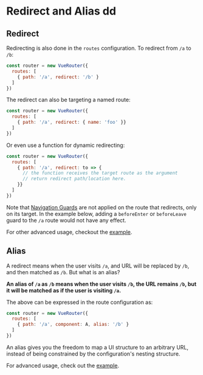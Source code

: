 # Redirect and Alias dd

## Redirect

Redirecting is also done in the `routes` configuration. To redirect from `/a` to `/b`:

``` js
const router = new VueRouter({
  routes: [
    { path: '/a', redirect: '/b' }
  ]
})
```

The redirect can also be targeting a named route:

``` js
const router = new VueRouter({
  routes: [
    { path: '/a', redirect: { name: 'foo' }}
  ]
})
```

Or even use a function for dynamic redirecting:

``` js
const router = new VueRouter({
  routes: [
    { path: '/a', redirect: to => {
      // the function receives the target route as the argument
      // return redirect path/location here.
    }}
  ]
})
```

Note that [Navigation Guards](../advanced/navigation-guards.md) are not applied on the route that redirects, only on its target. In the example below, adding a `beforeEnter` or `beforeLeave` guard to the `/a` route would not have any effect.

For other advanced usage, checkout the [example](https://github.com/vuejs/vue-router/blob/dev/examples/redirect/app.js).

## Alias

A redirect means when the user visits `/a`, and URL will be replaced by `/b`, and then matched as `/b`. But what is an alias?

**An alias of `/a` as `/b` means when the user visits `/b`, the URL remains `/b`, but it will be matched as if the user is visiting `/a`.**

The above can be expressed in the route configuration as:

``` js
const router = new VueRouter({
  routes: [
    { path: '/a', component: A, alias: '/b' }
  ]
})
```

An alias gives you the freedom to map a UI structure to an arbitrary URL, instead of being constrained by the configuration's nesting structure.

For advanced usage, check out the [example](https://github.com/vuejs/vue-router/blob/dev/examples/route-alias/app.js).
